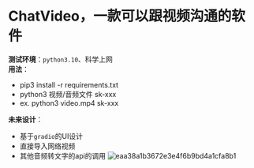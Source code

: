 # ChatVideo，一款可以跟视频沟通的软件
**测试环境**：`python3.10`、科学上网  
**用法**：
- pip3 install -r requirements.txt
- python3 视频/音频文件 sk-xxx
- ex. python3 video.mp4 sk-xxx <br> 

**未来设计**：
- 基于`gradio`的UI设计
- 直接导入网络视频
- 其他音频转文字的api的调用
![eaa38a1b3672e3e4f6b9bd4a1cfa8b1](https://user-images.githubusercontent.com/64798754/229273442-55d02bc8-276a-4303-8767-25e7a50cc220.png)
